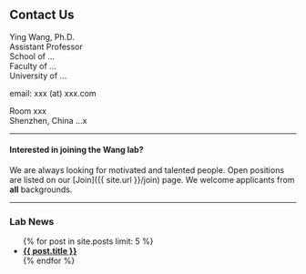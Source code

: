
## Contact Us

Ying Wang, Ph.D.  
Assistant Professor  
School of ...  
Faculty of ...  
University of ...  

email: xxx (at) xxx.com   

Room xxx   
Shenzhen, China ...x   

---

#### Interested in joining the Wang lab? 
 We are always looking for motivated and talented people. 
 Open positions are listed on our [Join]({{ site.url }}/join) page.
 We welcome applicants from <b>all</b> backgrounds.


---

<h3> Lab News </h3>
<ul>
  {% for post in site.posts limit: 5 %}
    <li><a href="{{ post.url }}"><b>{{ post.title }}</b></a></li>
  {% endfor %}
</ul>
